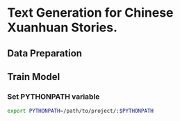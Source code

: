 # Text Generation for Chinese Xuanhuan Stories.

## Data Preparation

## Train Model

### Set PYTHONPATH variable

```bash
export PYTHONPATH=/path/to/project/:$PYTHONPATH
```